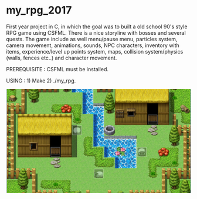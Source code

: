 # my_rpg_2017
First year project in C, in which the goal was to built a old school 90's style RPG game using CSFML. There is a nice storyline with bosses and several quests. The game include as well menu/pause menu, particles system, camera movement, animations, sounds, NPC characters, inventory with items, experience/level up points system, maps, collision system/physics (walls, fences etc..) and character movement.

PREREQUISITE : CSFML must be installed.

USING : 1) Make 2) ./my_rpg.

![Image description](presentation.png)
